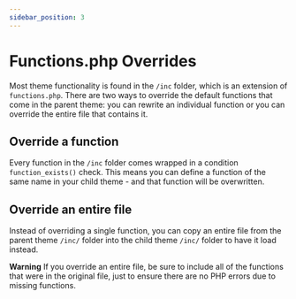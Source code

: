 ```yaml
---
sidebar_position: 3
---
```


# Functions.php Overrides

Most theme functionality is found in the `/inc` folder, which is an extension of `functions.php`. There are two ways to override the default functions that come in the parent theme: you can rewrite an individual function or you can override the entire file that contains it.

## Override a function

Every function in the `/inc` folder comes wrapped in a condition `function_exists()` check. This means you can define a function of the same name in your child theme - and that function will be overwritten.

## Override an entire file

Instead of overriding a single function, you can copy an entire file from the parent theme `/inc/` folder into the child theme `/inc/` folder to have it load instead.

**Warning**
If you override an entire file, be sure to include all of the functions that were in the original file, just to ensure there are no PHP errors due to missing functions.
